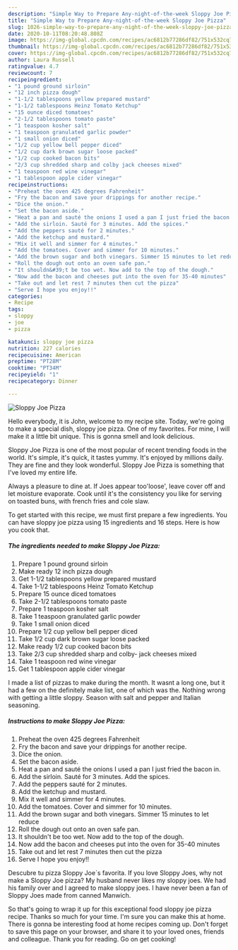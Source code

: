 ```yaml
---
description: "Simple Way to Prepare Any-night-of-the-week Sloppy Joe Pizza"
title: "Simple Way to Prepare Any-night-of-the-week Sloppy Joe Pizza"
slug: 1026-simple-way-to-prepare-any-night-of-the-week-sloppy-joe-pizza
date: 2020-10-11T08:20:48.808Z
image: https://img-global.cpcdn.com/recipes/ac6812b77286df82/751x532cq70/sloppy-joe-pizza-recipe-main-photo.jpg
thumbnail: https://img-global.cpcdn.com/recipes/ac6812b77286df82/751x532cq70/sloppy-joe-pizza-recipe-main-photo.jpg
cover: https://img-global.cpcdn.com/recipes/ac6812b77286df82/751x532cq70/sloppy-joe-pizza-recipe-main-photo.jpg
author: Laura Russell
ratingvalue: 4.7
reviewcount: 7
recipeingredient:
- "1 pound ground sirloin"
- "12 inch pizza dough"
- "1-1/2 tablespoons yellow prepared mustard"
- "1-1/2 tablespoons Heinz Tomato Ketchup"
- "15 ounce diced tomatoes"
- "2-1/2 tablespoons tomato paste"
- "1 teaspoon kosher salt"
- "1 teaspoon granulated garlic powder"
- "1 small onion diced"
- "1/2 cup yellow bell pepper diced"
- "1/2 cup dark brown sugar loose packed"
- "1/2 cup cooked bacon bits"
- "2/3 cup shredded sharp and colby jack cheeses mixed"
- "1 teaspoon red wine vinegar"
- "1 tablespoon apple cider vinegar"
recipeinstructions:
- "Preheat the oven 425 degrees Fahrenheit"
- "Fry the bacon and save your drippings for another recipe."
- "Dice the onion."
- "Set the bacon aside."
- "Heat a pan and sauté the onions I used a pan I just fried the bacon in."
- "Add the sirloin. Sauté for 3 minutes. Add the spices."
- "Add the peppers sauté for 2 minutes."
- "Add the ketchup and mustard."
- "Mix it well and simmer for 4 minutes."
- "Add the tomatoes. Cover and simmer for 10 minutes."
- "Add the brown sugar and both vinegars. Simmer 15 minutes to let reduce"
- "Roll the dough out onto an oven safe pan."
- "It shouldn&#39;t be too wet. Now add to the top of the dough."
- "Now add the bacon and cheeses put into the oven for 35-40 minutes"
- "Take out and let rest 7 minutes then cut the pizza"
- "Serve I hope you enjoy!!"
categories:
- Recipe
tags:
- sloppy
- joe
- pizza

katakunci: sloppy joe pizza 
nutrition: 227 calories
recipecuisine: American
preptime: "PT28M"
cooktime: "PT34M"
recipeyield: "1"
recipecategory: Dinner

---
```



![Sloppy Joe Pizza](https://img-global.cpcdn.com/recipes/ac6812b77286df82/751x532cq70/sloppy-joe-pizza-recipe-main-photo.jpg)

Hello everybody, it is John, welcome to my recipe site. Today, we're going to make a special dish, sloppy joe pizza. One of my favorites. For mine, I will make it a little bit unique. This is gonna smell and look delicious.

Sloppy Joe Pizza is one of the most popular of recent trending foods in the world. It's simple, it's quick, it tastes yummy. It's enjoyed by millions daily. They are fine and they look wonderful. Sloppy Joe Pizza is something that I've loved my entire life.

Always a pleasure to dine at. If Joes appear too&#39;loose&#39;, leave cover off and let moisture evaporate. Cook until it&#39;s the consistency you like for serving on toasted buns, with french fries and cole slaw.


To get started with this recipe, we must first prepare a few ingredients. You can have sloppy joe pizza using 15 ingredients and 16 steps. Here is how you cook that.

<!--inarticleads1-->

##### The ingredients needed to make Sloppy Joe Pizza:

1. Prepare 1 pound ground sirloin
1. Make ready 12 inch pizza dough
1. Get 1-1/2 tablespoons yellow prepared mustard
1. Take 1-1/2 tablespoons Heinz Tomato Ketchup
1. Prepare 15 ounce diced tomatoes
1. Take 2-1/2 tablespoons tomato paste
1. Prepare 1 teaspoon kosher salt
1. Take 1 teaspoon granulated garlic powder
1. Take 1 small onion diced
1. Prepare 1/2 cup yellow bell pepper diced
1. Take 1/2 cup dark brown sugar loose packed
1. Make ready 1/2 cup cooked bacon bits
1. Take 2/3 cup shredded sharp and colby- jack cheeses mixed
1. Take 1 teaspoon red wine vinegar
1. Get 1 tablespoon apple cider vinegar


I made a list of pizzas to make during the month. It wasnt a long one, but it had a few on the definitely make list, one of which was the. Nothing wrong with getting a little sloppy. Season with salt and pepper and Italian seasoning. 

<!--inarticleads2-->

##### Instructions to make Sloppy Joe Pizza:

1. Preheat the oven 425 degrees Fahrenheit
1. Fry the bacon and save your drippings for another recipe.
1. Dice the onion.
1. Set the bacon aside.
1. Heat a pan and sauté the onions I used a pan I just fried the bacon in.
1. Add the sirloin. Sauté for 3 minutes. Add the spices.
1. Add the peppers sauté for 2 minutes.
1. Add the ketchup and mustard.
1. Mix it well and simmer for 4 minutes.
1. Add the tomatoes. Cover and simmer for 10 minutes.
1. Add the brown sugar and both vinegars. Simmer 15 minutes to let reduce
1. Roll the dough out onto an oven safe pan.
1. It shouldn&#39;t be too wet. Now add to the top of the dough.
1. Now add the bacon and cheeses put into the oven for 35-40 minutes
1. Take out and let rest 7 minutes then cut the pizza
1. Serve I hope you enjoy!!


Descubre tu pizza Sloppy Joe´s favorita. If you love Sloppy Joes, why not make a Sloppy Joe pizza? My husband never likes my sloppy joes. We had his family over and I agreed to make sloppy joes. I have never been a fan of Sloppy Joes made from canned Manwich. 

So that's going to wrap it up for this exceptional food sloppy joe pizza recipe. Thanks so much for your time. I'm sure you can make this at home. There is gonna be interesting food at home recipes coming up. Don't forget to save this page on your browser, and share it to your loved ones, friends and colleague. Thank you for reading. Go on get cooking!
